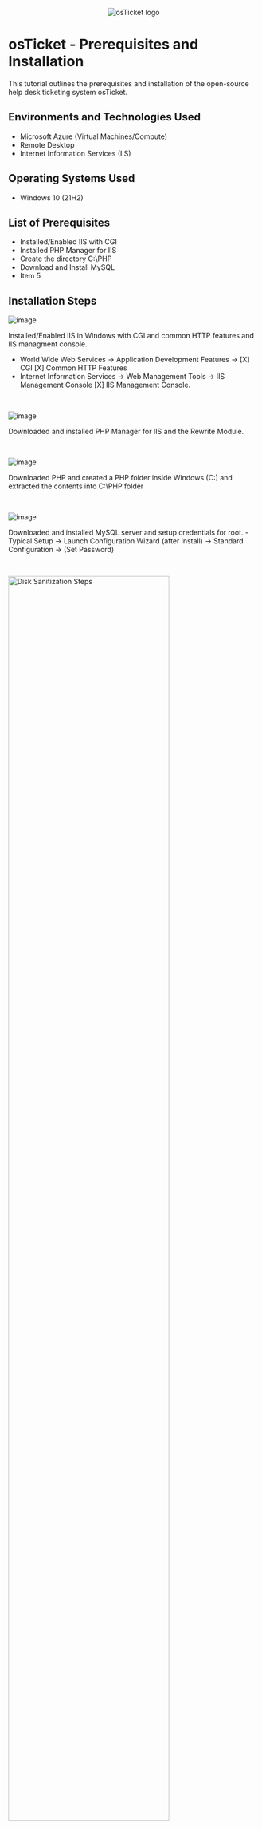 <p align="center">
<img src="https://i.imgur.com/Clzj7Xs.png" alt="osTicket logo"/>
</p>

<h1>osTicket - Prerequisites and Installation</h1>
This tutorial outlines the prerequisites and installation of the open-source help desk ticketing system osTicket.<br />



<h2>Environments and Technologies Used</h2>

- Microsoft Azure (Virtual Machines/Compute)
- Remote Desktop
- Internet Information Services (IIS)

<h2>Operating Systems Used </h2>

- Windows 10</b> (21H2)

<h2>List of Prerequisites</h2>

- Installed/Enabled IIS with CGI
- Installed PHP Manager for IIS
- Create the directory C:\PHP
- Download and Install MySQL
- Item 5

<h2>Installation Steps</h2>

![image](https://github.com/cedhorton/osticket-prereqs/assets/173581553/aaf61bb8-50b8-4002-91be-66a9302eda51)

Installed/Enabled IIS in Windows with CGI and common HTTP features and IIS managment console. 
  - World Wide Web Services -> Application Development Features -> [X] CGI [X] Common HTTP Features
  - Internet Information Services -> Web Management Tools -> IIS Management Console [X] IIS Management Console.


</p>
<br />

![image](https://github.com/cedhorton/osticket-prereqs/assets/173581553/68296aa1-1923-467f-aa77-afc450e72bc5)


  
<p>
Downloaded and installed PHP Manager for IIS and the Rewrite Module.
</p>
<br />

![image](https://github.com/cedhorton/osticket-prereqs/assets/173581553/28392fb2-d0ed-4812-938e-800be1b5d986)

<p>
Downloaded PHP and created a PHP folder inside Windows (C:) and extracted the contents into C:\PHP folder
</p>
<br />

![image](https://github.com/cedhorton/osticket-prereqs/assets/173581553/8c1d7d8a-a3b1-4f27-a35e-2da0eade4b8f)

<p>
Downloaded and installed MySQL server and setup credentials for root.
  - Typical Setup -> Launch Configuration Wizard (after install) -> Standard Configuration -> (Set Password)

</p>
<br />

<p>
<img src="https://i.imgur.com/DJmEXEB.png" height="80%" width="80%" alt="Disk Sanitization Steps"/>
</p>
<p>
Lorem ipsum dolor sit amet, consectetur adipiscing elit, sed do eiusmod tempor incididunt ut labore et dolore magna aliqua. Ut enim ad minim veniam, quis nostrud exercitation ullamco laboris nisi ut aliquip ex ea commodo consequat. Duis aute irure dolor in reprehenderit in voluptate velit esse cillum dolore eu fugiat nulla pariatur.
</p>
<br />
